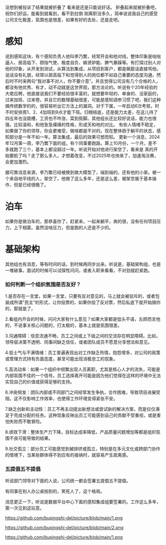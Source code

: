 没想到被投诉了结果就被折叠了 看来是还是只能说好话。 折叠起来就被折叠吧，祝你们好运，能看到就看到，看不到拉倒
刚离职没多久，简单说说我自己的感受 公司文化极差，氛围也是很差，如果有好的去处，还是走吧。

# 感知

说到感知这块，有个感知负责人他叫李乃繁，经常开会和他对线，整体印象是咄咄逼人、居高临下、颐指气使、极度自负、嫉贤妒能、脾气暴躁等。有打探过别人对他的印象，从开发到测试，从算法到集成，从项目到客户，都是飙脏话直接骂他。说话没有礼貌，经常以居高临下和觉得别人的岗位都不如自己重要的态度沟通，然后时不时来两句“我对事不对人，你不要介意”。并且觉得公司没有几个合格的人，都没有他优秀、有才，动不动就是这世界观，那方法论的。听说有个20年经验的大佬应聘，他直接说我们不要经验很丰富的，就想要年轻的、单身的、没家庭的，过来加班、过来卷。并且它的数理基础很差，可能是感知调参习惯了吧，我们这种搞传统数学的的，很容易听出它方法上的漏洞。对于下属，一年启动6次考核，时不时安排周1、2、4加班到9点才能下班。归根结底，还是能力太差，在这儿待了四五年也没跳槽，工资也不咋涨，菜到抠脚。其他组长还比较好说话，能力也很强，比较温和，和他急急燥燥的性格，形成天和地的对比。 有些人情绪不稳定，如果做了你的领导，你会更难受，做啥都是不对的。现在整体趋于躺平的状态，感知部分是一年不如一年。算法集成，最后的效果可想而知。 更新一个消息，2024年12月第一周，李乃繁下面的组，有个同事要跑路。算上10月份，一个月，差不多就跑了三个，基本上都没超过一年。听说开始对他进行架空了，看来是 真的开始要脸了吗？走了那么多人，才想着改变，不过2025年也快来了，加速淘汰赛，会更加激烈。

据可靠消息来源，李乃繁已经被换到做大模型了，端到端的，还有他的小弟。被一个来自地平线的人，架空了。他做了这么多年，还是这么差，被架空属于基本操作，但是已经很晚了。

# 泊车

如果你是做泊车的，那恭喜你了，赶紧来，一起来躺平，爽的很，没有任何项目压力，上下相蒙。虽然没啥压力，但是跑的人还是不少的。

# 基础架构

其他组也有消息，等有时间的话，到时候再同步出来。听说是，基础架构组，也是一堆破事。面试的时候可以试探性问问，或者入职来看看，不对劲就赶紧跑。 

### 如何判断一个组织氛围是否友好？

 1.是否存在一言堂，如果一言堂，只要有反对意见的，马上就会被驳斥的，或者包装成所谓"民主"的形式，让你投票的，如果你投了反对票，然后私底下就开始搞你的，那就是了。

 2.看组内开会的时候，问问大家有什么意见？如果大家都是低头不语，左顾而言他的，不说事关核心问题的，打太极的，基本上就是氛围很差。
 
 3.沟通障碍：信息流通不畅，员工之间或上下级之间的交流存在明显障碍。比如，领导层决策不透明、同事间缺乏信任，或者团队成员不愿意分享想法和意见。

 4.低士气与不满情绪：员工普遍表现出对工作缺乏热情，抱怨增多，对公司的政策或管理方式持有负面态度，甚至可能出现消极怠工的现象。

 5.高流动率：如果一个组织中频繁出现人员离职，尤其是核心人才的流失，可能是内部氛围不佳的一个信号。员工选择离开可能是因为他们觉得在这样的环境中无法实现自己的价值或获得足够的支持。

 6.冲突频发：团队内部或不同部门之间经常发生争执，合作困难，导致项目进展受阻。这不仅影响工作效率，也使得工作环境变得紧张不安。

 7.缺乏创新和主动性：员工不再主动提出新想法或尝试新的解决方案，而是仅仅满足于完成分配的任务。这种现象反映出员工可能感到自己的贡献不受重视，或是害怕失败而不敢冒险。

 8.绩效下滑：整体生产力下降，目标达成率降低，产品质量问题增加等都是组织氛围不良可能导致的结果。

 9.社交孤立：部分员工可能感觉到被排挤或孤立，特别是在多元文化或跨部门协作的情境下，当某些群体得不到应有的接纳时，就容易产生疏离感。

  ### 五提倡五不提倡
  
 听说部门领导对下面的人说，公司统一都会签署五提倡五不提倡。
 
 有同事在别人办公桌拍到的，笑死人了，这个格局。
 
 消息更正一下，听说是数据平台中心下面的感知集成组要签署的。工作这么多年，第一次见到这玩意。

 https://github.com/bupingshi-del/picture/blob/main/1.png

 https://github.com/bupingshi-del/picture/blob/main/2.png
 
 https://github.com/bupingshi-del/picture/blob/main/1.png
